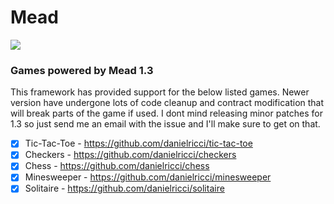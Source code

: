 # Mead
<img src="https://img.shields.io/github/license/mashape/apistatus.svg" />

### Games powered by Mead 1.3

This framework has provided support for the below listed games. Newer version have undergone lots of code cleanup and contract modification that will break parts of the game if used. I dont mind releasing minor patches for 1.3 so just send me an email with the issue and I'll make sure to get on that. 

- [x] Tic-Tac-Toe - https://github.com/danielricci/tic-tac-toe
- [x] Checkers - https://github.com/danielricci/checkers
- [x] Chess - https://github.com/danielricci/chess
- [x] Minesweeper - https://github.com/danielricci/minesweeper
- [x] Solitaire - https://github.com/danielricci/solitaire
